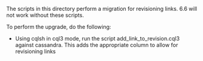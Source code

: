 The scripts in this directory perform a migration for revisioning links. 6.6 will not work without these scripts.

To perform the upgrade, do the following:
 * Using cqlsh in cql3 mode, run the script add_link_to_revision.cql3 against cassandra. This adds the appropriate column to allow for revisioning links
